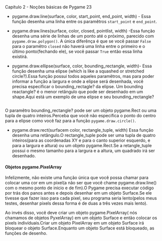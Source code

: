 Capítulo 2 - Noções básicas de Pygame 23

* pygame.draw.line(surface, color, start_point, end_point, width) - Essa função desenha uma linha entre os paramêtros `start_point` e `end_point`.

* pygame.draw.lines(surface, color, closed, pointlist, width) -Essa função desenha uma série de linhas de um ponto até o próximo, parecido com `pygame.draw.polygon()`. A única diferênça é que se você passar `False` para o paramêtro `closed` não haverá uma linha entre o primeiro e o último ponto(fechando ele), se você passar `True` então essa linha existirá.

* pygame.draw.ellipse(surface, color, bounding_rectangle, width)- Essa função desenha uma elipse (which is like a squashed or stretched circle?).Essa função possui todos aqueles paramêtros, mas para poder informar a função a largura e onde a elipse será desenhada, você precisa especificar o bounding_rectagle? da elipse. Um bounding reactangle? é o menor retângulo que pode ser desenhado em um shape.Aqui está um exemplo de uma elipse e seu bounding_rectangle?

![]()

O paramêtro bounding_rectangle? pode ser um objeto pygame.Rect ou uma tupla de quatro inteiros.Perceba que você não especifica o ponto do centro para a elipse como você faz para a função `pygame.draw.circle()`.

* pygame.draw.rect(surfacem color, rectangle_tuple, width) Essa função desenha uma retângulo.O rectangle_tuple pode ser uma tupla de quatro inteiros(para as coordenadas XY e para o canto superior esquerdo, e para a largura e altura) ou um objeto pygame.Rect.Se a retangle_tuple possui o mesmo tamanho para a largura e a altura, um quadrado irá ser desenhado.

#### Objetos pygame.PixelArray

Infelizmente, não existe uma função única que você possa chamar para colocar uma cor em um pixel(a não ser que você chame pygame.draw.line() com o mesmo ponto de inicio e de fim).O Pygame precisa executar código por trás dos panos antes e depois desenhar em um objeto Surface.Se ele tivesse que fazer isso para cada pixel, seu programa seria lento(pelos meus testes, desenhar pixels dessa forma é de duas a três vezes mais lento).

Ao invés disso, você deve criar um objeto pygame.PixelArray( nós chamamos de objetos PyxelArray) em um objeto Surface e então colocar os pixels indivíduais.Criar um objeto PixelArray em um objeto Surface irá bloquear o objeto Surface.Enquanto um objeto Surface está bloqueado, as funções de desenho.
